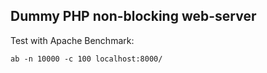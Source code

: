 ## Dummy PHP non-blocking web-server

Test with Apache Benchmark:

`
ab -n 10000 -c 100 localhost:8000/
`
